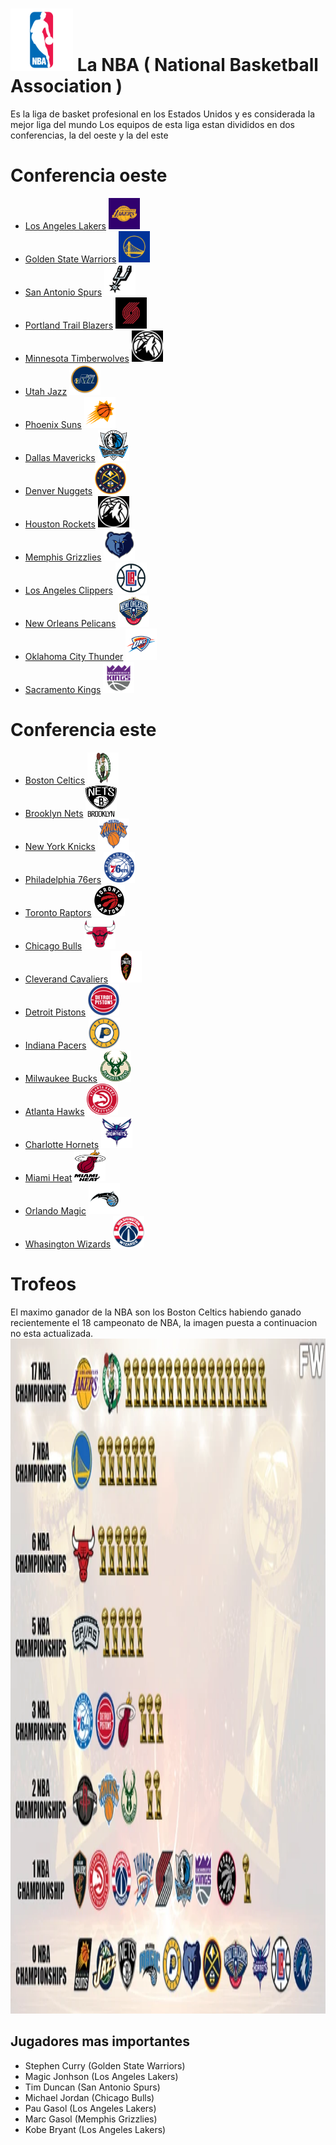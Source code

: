 # <img src="nba.png" alt="" width="100" height="100" />  La NBA ( National Basketball Association )
Es la liga de basket profesional en los Estados Unidos y es considerada la mejor liga del mundo
Los equipos de esta liga estan divididos en dos conferencias, la del oeste y la del este
# Conferencia oeste
- [Los Angeles Lakers](https://www.nba.com/lakers/) <img src="lakers.jpg" alt="" width="50" height="50" /> 
- [Golden State Warriors](https://www.nba.com/warriors/) <img src="curry.jpg" alt="" width="50" height="50" />
-  [San Antonio Spurs](https://www.nba.com/spurs/) <img src="duncan.png" alt="" width="50" height="50" />
-  [Portland Trail Blazers](https://www.nba.com/blazers/) <img src="portland.jpg" alt="" width="50" height="50" />
-  [Minnesota Timberwolves](https://www.nba.com/timberwolves/) <img src="wolfs.jpg" alt="" width="50" height="50" />
-  [Utah Jazz](https://www.nba.com/jazz/) <img src="utah.jpg" alt="" width="50" height="50" />
-  [Phoenix Suns](https://www.nba.com/suns/) <img src="suns.png" alt="" width="50" height="50" />
-  [Dallas Mavericks](https://www.nba.com/team/1610612742/mavericks) <img src="dallas.png" alt="" width="50" height="50" />
-  [Denver Nuggets](https://www.nba.com/nuggets/) <img src="nuggets.png" alt="" width="50" height="50" />
-  [Houston Rockets](https://www.nba.com/rockets/) <img src="wolfs.jpg" alt="" width="50" height="50" />
-  [Memphis Grizzlies](https://www.nba.com/grizzlies/) <img src="grizzlies.png" alt="" width="50" height="50" />
-  [Los Angeles Clippers](https://www.nba.com/clippers/) <img src="clippers.png" alt="" width="50" height="50" />
-  [New Orleans Pelicans](https://www.nba.com/pelicans/) <img src="pelicans.png" alt="" width="50" height="50" />
-  [Oklahoma City Thunder](https://www.nba.com/thunder/) <img src="thunder.png" alt="" width="50" height="50" />
-  [Sacramento Kings](https://www.nba.com/kings/) <img src="kings.png" alt="" width="50" height="50" />
# Conferencia este
- [Boston Celtics](https://www.nba.com/celtics/) <img src="boston.png" alt="" width="50" height="50" />
- [Brooklyn Nets](https://www.nba.com/nets/) <img src="brooklyn.png" alt="" width="50" height="50" />
- [New York Knicks](https://www.nba.com/knicks/) <img src="newyork.png" alt="" width="50" height="50" />
- [Philadelphia 76ers](https://www.nba.com/sixers/) <img src="philadelphia.png" alt="" width="50" height="50" />
- [Toronto Raptors](https://www.nba.com/raptors/) <img src="toronto.png" alt="" width="50" height="50" />
- [Chicago Bulls](https://www.nba.com/bulls/) <img src="chicago.png" alt="" width="50" height="50" />
- [Cleverand Cavaliers](https://www.nba.com/cavaliers/) <img src="cleveland.png" alt="" width="50" height="50" />
- [Detroit Pistons](https://www.nba.com/pistons/) <img src="detroit.png" alt="" width="50" height="50" />
- [Indiana Pacers](https://www.nba.com/pacers/) <img src="indiana.png" alt="" width="50" height="50" />
- [Milwaukee Bucks](https://www.nba.com/bucks/) <img src="milwaukee.png" alt="" width="50" height="50" />
- [Atlanta Hawks](https://www.nba.com/hawks/) <img src="atlanta.png" alt="" width="50" height="50" />
- [Charlotte Hornets](https://www.nba.com/hornets/) <img src="charlotte.png" alt="" width="50" height="50" />
- [Miami Heat](https://www.nba.com/heat/) <img src="miami.png" alt="" width="50" height="50" />
- [Orlando Magic](https://www.nba.com/magic/) <img src="orlando.png" alt="" width="50" height="50" />
- [Whasington Wizards](https://www.nba.com/wizards/) <img src="whasington.png" alt="" width="50" height="50" />
# Trofeos
El maximo ganador de la NBA son los Boston Celtics habiendo ganado recientemente el 18 campeonato de NBA, la imagen puesta a continuacion no esta actualizada.
<img src="champions.png" alt="" width="1920" height="1080" />
## Jugadores mas importantes
- Stephen Curry (Golden State Warriors)
- Magic Jonhson (Los Angeles Lakers)
- Tim Duncan (San Antonio Spurs)
- Michael Jordan (Chicago Bulls)
- Pau Gasol (Los Angeles Lakers)
- Marc Gasol (Memphis Grizzlies)
- Kobe Bryant (Los Angeles Lakers)
